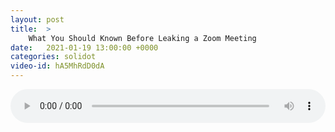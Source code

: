```yaml
---
layout: post
title:  >
    What You Should Known Before Leaking a Zoom Meeting
date:   2021-01-19 13:00:00 +0000
categories: solidot
video-id: hA5MhRdD0dA
---
```


<audio src="/assets/3e171d9f311f42602bc6aaed1771ca5b.mp3" style="width: 100%;" controls></audio>

